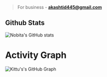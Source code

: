 > For business - **akashtid445@gmail.com**

## Github Stats
![Nobita's GitHub stats](https://github-readme-stats.vercel.app/api?username=desinobita_icons=true&theme=synthwave)

# Activity Graph


![Kittu's's GitHub Graph](https://activity-graph.herokuapp.com/graph?username=desinobita&custom_title=My%20Graph&bg_color=241731&line=f20f80&color=f52f91&point=fdf5ea&hide_border=true&area=false&area_color=fdf5ea)
